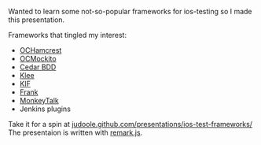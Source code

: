 Wanted to learn some not-so-popular frameworks for ios-testing so I made this presentation.

Frameworks that tingled my interest:

* [OCHamcrest](https://github.com/hamcrest/OCHamcrest)
* [OCMockito](https://github.com/jonreid/OCMockito)
* [Cedar BDD](https://github.com/pivotal/cedar)
* [Klee](http://klee.llvm.org/)
* [KIF](https://github.com/square/KIF)
* [Frank](http://testingwithfrank.com/)
* [MonkeyTalk](http://www.gorillalogic.com/monkeytalk)
* Jenkins plugins

Take it for a spin at [judoole.github.com/presentations/ios-test-frameworks/](http://judoole.github.com/presentations/ios-test-frameworks/)
The presentaion is written with [remark.js](https://github.com/gnab/remark).
